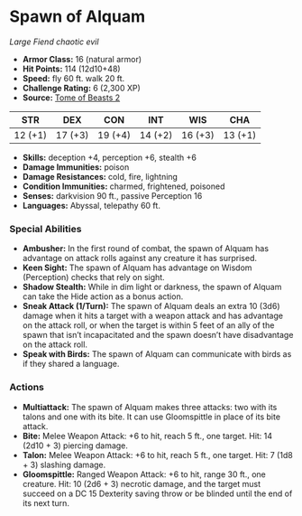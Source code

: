 # Spawn of Alquam

*Large* *Fiend* *chaotic evil*

- **Armor Class:** 16 (natural armor)
- **Hit Points:** 114 (12d10+48)
- **Speed:** fly 60 ft. walk 20 ft.
- **Challenge Rating:** 6 (2,300 XP)
- **Source:** [Tome of Beasts 2](https://koboldpress.com/kpstore/product/tome-of-beasts-2-for-5th-edition/)

| STR | DEX | CON | INT | WIS | CHA |
| --- | --- | --- | --- | --- | --- |
| 12 (+1) | 17 (+3) | 19 (+4) | 14 (+2) | 16 (+3) | 13 (+1) |

- **Skills:** deception +4, perception +6, stealth +6
- **Damage Immunities:** poison
- **Damage Resistances:** cold, fire, lightning
- **Condition Immunities:** charmed, frightened, poisoned
- **Senses:** darkvision 90 ft., passive Perception 16
- **Languages:** Abyssal, telepathy 60 ft.
### Special Abilities
- **Ambusher:** In the first round of combat, the spawn of Alquam has advantage on attack rolls against any creature it has surprised.
- **Keen Sight:** The spawn of Alquam has advantage on Wisdom (Perception) checks that rely on sight.
- **Shadow Stealth:** While in dim light or darkness, the spawn of Alquam can take the Hide action as a bonus action.
- **Sneak Attack (1/Turn):** The spawn of Alquam deals an extra 10 (3d6) damage when it hits a target with a weapon attack and has advantage on the attack roll, or when the target is within 5 feet of an ally of the spawn that isn’t incapacitated and the spawn doesn’t have disadvantage on the attack roll.
- **Speak with Birds:** The spawn of Alquam can communicate with birds as if they shared a language.
### Actions
- **Multiattack:** The spawn of Alquam makes three attacks: two with its talons and one with its bite. It can use Gloomspittle in place of its bite attack.
- **Bite:** Melee Weapon Attack: +6 to hit, reach 5 ft., one target. Hit: 14 (2d10 + 3) piercing damage.
- **Talon:** Melee Weapon Attack: +6 to hit, reach 5 ft., one target. Hit: 7 (1d8 + 3) slashing damage.
- **Gloomspittle:** Ranged Weapon Attack: +6 to hit, range 30 ft., one creature. Hit: 10 (2d6 + 3) necrotic damage, and the target must succeed on a DC 15 Dexterity saving throw or be blinded until the end of its next turn.
